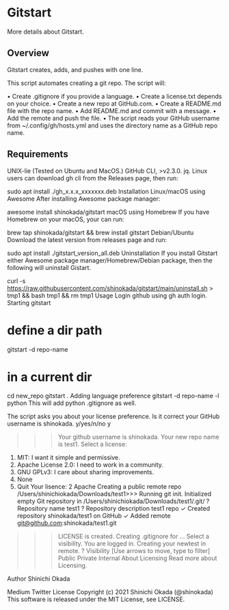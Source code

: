 # **Gitstart**

More details about Gitstart.

## Overview
Gitstart creates, adds, and pushes with one line.

This script automates creating a git repo. The script will:

•	Create .gitignore if you provide a language.
•	Create a license.txt depends on your choice.
•	Create a new repo at GitHub.com.
•	Create a README.md file with the repo name.
•	Add README.md and commit with a message.
•	Add the remote and push the file.
•	The script reads your GitHub username from ~/.config/gh/hosts.yml and uses the directory name as a GitHub repo name.


## Requirements

UNIX-lie (Tested on Ubuntu and MacOS.)
GitHub CLI, >v2.3.0.
jq.
Linux users can download gh cli from the Releases page, then run:

sudo apt install ./gh_x.x.x_xxxxxxx.deb
Installation
Linux/macOS using Awesome
After installing Awesome package manager:

awesome install shinokada/gitstart
macOS using Homebrew
If you have Homebrew on your macOS, your can run:

brew tap shinokada/gitstart && brew install gitstart
Debian/Ubuntu
Download the latest version from releases page and run:

sudo apt install ./gitstart_version_all.deb
Uninstallation
If you install Gitstart either Awesome package manager/Homebrew/Debian package, then the following will uninstall Gistart.

curl -s https://raw.githubusercontent.com/shinokada/gitstart/main/uninstall.sh > tmp1 && bash tmp1 && rm tmp1
Usage
Login github using gh auth login.
Starting gitstart
# define a dir path
gitstart -d repo-name
# in a current dir
cd new_repo
gitstart .
Adding language preference
gitstart -d repo-name -l python
This will add python .gitignore as well.

The script asks you about your license preference.
Is it correct your GitHub username is shinokada. y/yes/n/no
y
>>> Your github username is shinokada.
>>> Your new repo name is test1.
Select a license:
1) MIT: I want it simple and permissive.
2) Apache License 2.0: I need to work in a community.
3) GNU GPLv3: I care about sharing improvements.
4) None
5) Quit
Your lisence: 2
Apache
Creating a public remote repo /Users/shinichiokada/Downloads/test1>>> Running git init.
Initialized empty Git repository in /Users/shinichiokada/Downloads/test1/.git/
? Repository name test1
? Repository description test1 repo
✓ Created repository shinokada/test1 on GitHub
✓ Added remote git@github.com:shinokada/test1.git
>>> LICENSE is created.
>>> Creating .gitignore for ...
Select a visibility.
>>> You are logged in. Creating your newtest in remote.
? Visibility  [Use arrows to move, type to filter]
> Public
  Private
  Internal
About Licensing
Read more about Licensing.

Author
Shinichi Okada

Medium
Twitter
License
Copyright (c) 2021 Shinichi Okada (@shinokada) This software is released under the MIT License, see LICENSE.
